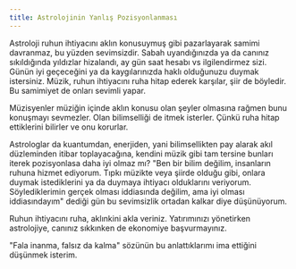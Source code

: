 ```yaml
---
title: Astrolojinin Yanlış Pozisyonlanması
---
```


Astroloji ruhun ihtiyacını aklın konusuymuş gibi pazarlayarak samimi davranmaz,
bu yüzden sevimsizdir. Sabah uyandığınızda ya da canınız sıkıldığında yıldızlar
hizalandı, ay gün saat hesabı vs ilgilendirmez sizi. Günün iyi geçeceğini ya da
kaygılarınızda haklı olduğunuzu duymak istersiniz. Müzik, ruhun ihtiyacını ruha
hitap ederek karşılar, şiir de böyledir. Bu samimiyet de onları sevimli yapar.

Müzisyenler müziğin içinde aklın konusu olan şeyler olmasına rağmen bunu
konuşmayı sevmezler. Olan bilimselliği de itmek isterler. Çünkü ruha hitap
ettiklerini bilirler ve onu korurlar.

Astrologlar da kuantumdan, enerjiden, yani bilimsellikten pay alarak akıl
düzleminden itibar toplayacağına, kendini müzik gibi tam tersine bunları iterek
pozisyonlasa daha iyi olmaz mı? "Ben bir bilim değilim, insanların ruhuna
hizmet ediyorum. Tıpkı müzikte veya şiirde olduğu gibi, onlara duymak
istediklerini ya da duymaya ihtiyacı olduklarını veriyorum. Söylediklerimin
gerçek olması iddiasında değilim, ama iyi olması iddiasındayım" dediği gün bu
sevimsizlik ortadan kalkar diye düşünüyorum.

Ruhun ihtiyacını ruha, aklınkini akla veriniz. Yatırımınızı yönetirken
astrolojiye, canınız sıkkınken de ekonomiye başvurmayınız.

"Fala inanma, falsız da kalma" sözünün bu anlattıklarımı ima ettiğini düşünmek
isterim.
